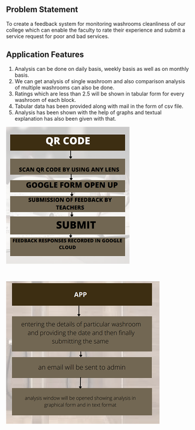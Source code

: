 ## Problem Statement

To create a feedback system for monitoring washrooms cleanliness of our college which can enable the faculty to rate their experience and submit a service request for poor and bad services.

## Application Features

1. Analysis can be done on daily basis, weekly basis as well as on monthly basis.
2. We can get analysis of single washroom and also comparison analysis of multiple washrooms can also be done.
3. Ratings which are less than 2.5 will be shown in tabular form for every washroom of each block.
4. Tabular data has been provided along with mail in the form of csv file.
5. Analysis has been shown with the help of graphs and textual explanation has also been given with that.


![img](config/12.PNG)

<br>

![img](config/22.PNG)
